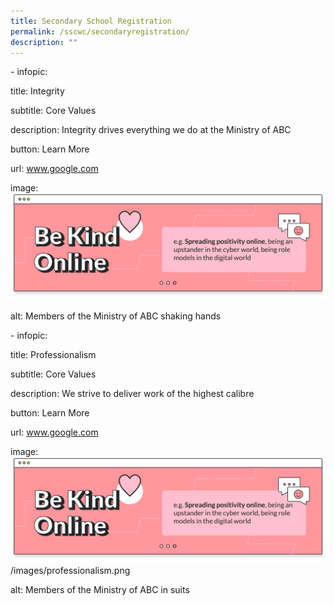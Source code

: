 ```yaml
---
title: Secondary School Registration
permalink: /sscwc/secondaryregistration/
description: ""
---
```

\- infopic:

title: Integrity

subtitle: Core Values

description: Integrity drives everything we do at the Ministry of ABC

button: Learn More

url: www.google.com

image: ![a](/images/Sscwc/be%20kind%20online.png)

alt: Members of the Ministry of ABC shaking hands

\- infopic:

title: Professionalism

subtitle: Core Values

description: We strive to deliver work of the highest calibre

button: Learn More

url: www.google.com

image: ![a](/images/Sscwc/be%20kind%20online.png)/images/professionalism.png

alt: Members of the Ministry of ABC in suits